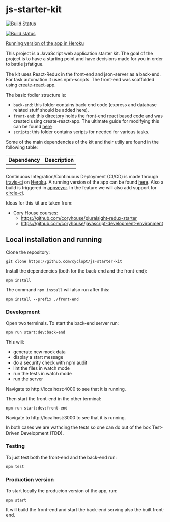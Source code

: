 # js-starter-kit

[![Build Status](https://travis-ci.org/cyclopt/js-starter-kit.svg?branch=master)](https://travis-ci.org/cyclopt/js-starter-kit)

[![Build status](https://ci.appveyor.com/api/projects/status/cxxf8d19pr9qotd0?svg=true)](https://ci.appveyor.com/project/kyrcha/js-starter-kit)

[Running version of the app in Heroku]()

This project is a JavaScript web application starter kit. The goal of the project is to have a starting point and have decisions made for you in order to battle jsfatigue.

The kit uses React-Redux in the front-end and json-server as a back-end. For task automation it uses npm-scripts. The front-end was scaffolded using [create-react-app](https://github.com/facebook/create-react-app).

The basic fodler structure is:
- `back-end`: this folder contains back-end code (express and database related stuff should be added here).
- `front-end`: this directory holds the front-end react based code and was created using create-react-app. The ultimate guide for modifying this can be found [here](https://github.com/facebook/create-react-app/blob/master/packages/react-scripts/template/README.md)
- `scripts`: this folder contains scripts for needed for various tasks.

Some of the main dependencies of the kit and their utiliy are found in the following table:

| Dependency | Description |
| --- | --- |
|  |  |
|  |  |

Continuous Integration/Continuous Deployment (CI/CD) is made through [travis-ci](https://travis-ci.org) on [Heroku](https://heroku.com). A running version of the app can be found [here](heroku). Also a build is triggered in [appveyor](https://www.appveyor.com). In the feature we will also add support for [circle-ci](http://circleci.com).

Ideas for this kit are taken from:

- Cory House courses:
  - https://github.com/coryhouse/pluralsight-redux-starter
  - https://github.com/coryhouse/javascript-development-environment

## Local installation and running

Clone the repository:

    git clone https://github.com/cyclopt/js-starter-kit

Install the dependencies (both for the back-end and the front-end):

    npm install

The command `npm install` will also run after this:

    npm install --prefix ./front-end

### Development

Open two terminals. To start the back-end server run:

    npm run start:dev:back-end

This will:
  - generate new mock data
  - display a start message
  - do a security check with npm audit
  - lint the files in watch mode
  - run the tests in watch mode
  - run the server

Navigate to http://localhost:4000 to see that it is running.

Then start the front-end in the other terminal:

    npm run start:dev:front-end

Navigate to http://localhost:3000 to see that it is running.

In both cases we are wathcing the tests so one can do out of the box Test-Driven Development (TDD).

### Testing

To just test both the front-end and the back-end run:

    npm test

### Production version

To start locally the producion version of the app, run:

    npm start

It will build the front-end and start the back-end serving also the built front-end.
